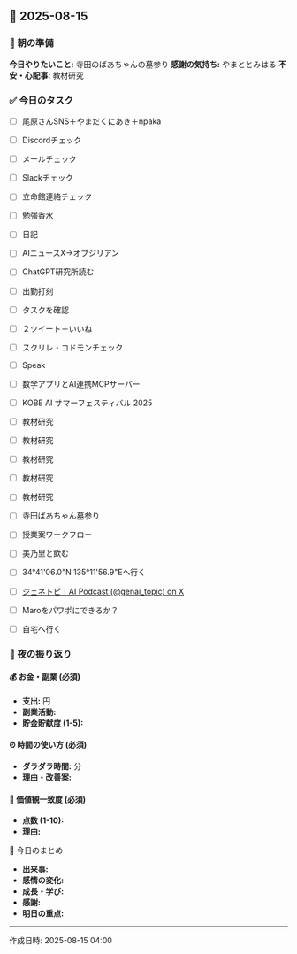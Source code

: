 ## 📅 2025-08-15

### 🌅 朝の準備
**今日やりたいこと:** 寺田のばあちゃんの墓参り
**感謝の気持ち:** やまととみはる
**不安・心配事:** 教材研究

### ✅ 今日のタスク
- [ ] 尾原さんSNS＋やまだくにあき＋npaka
- [ ] Discordチェック
- [ ] メールチェック
- [ ] Slackチェック
- [ ] 立命館連絡チェック
- [ ] 勉強香水
- [ ] 日記
- [ ] AIニュースX→オブジリアン
- [ ] ChatGPT研究所読む
- [ ] 出勤打刻
- [ ] タスクを確認
- [ ] ２ツイート＋いいね
- [ ] スクリレ・コドモンチェック
- [ ] Speak
- [ ] 数学アプリとAI連携MCPサーバー
- [ ] KOBE AI サマーフェスティバル 2025
- [ ] 教材研究
- [ ] 教材研究
- [ ] 教材研究
- [ ] 教材研究
- [ ] 教材研究
- [ ] 寺田ばあちゃん墓参り
- [ ] 授業案ワークフロー
- [ ] 美乃里と飲む
- [ ] 34°41'06.0"N 135°11'56.9"Eへ行く
- [ ] [ジェネトピ｜AI Podcast (@genai_topic) on X](https://x.com/genai_topic/status/1955602210580254865)
- [ ] Maroをパワポにできるか？
- [ ] 自宅へ行く


### 🌙 夜の振り返り

#### 💰 お金・副業 (必須)
- **支出:** 円
- **副業活動:** 
- **貯金貯献度 (1-5):** 

#### ⏰ 時間の使い方 (必須)
- **ダラダラ時間:** 分
- **理由・改善案:** 

#### 🎯 価値観一致度 (必須)
- **点数 (1-10):** 
- **理由:** 

📝 今日のまとめ
- **出来事:** 
- **感情の変化:** 
- **成長・学び:** 
- **感謝:** 
- **明日の重点:** 

---
作成日時: 2025-08-15 04:00